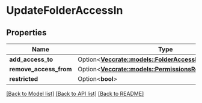 # UpdateFolderAccessIn

## Properties

Name | Type | Description | Notes
------------ | ------------- | ------------- | -------------
**add_access_to** | Option<[**Vec<crate::models::FolderAccessRecipientIdentifier>**](FolderAccessRecipientIdentifier.md)> |  | [optional]
**remove_access_from** | Option<[**Vec<crate::models::PermissionsRecipientIdentifier>**](PermissionsRecipientIdentifier.md)> |  | [optional]
**restricted** | Option<**bool**> |  | [optional]

[[Back to Model list]](../README.md#documentation-for-models) [[Back to API list]](../README.md#documentation-for-api-endpoints) [[Back to README]](../README.md)



